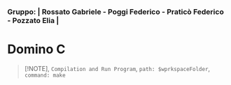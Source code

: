 ### Gruppo: | Rossato Gabriele - Poggi Federico - Praticò Federico - Pozzato Elia |

# Domino C

<!-- ```c
Compilazione sistemi UNIX:

path: $workspaceFolde
command: make

``` -->

> [!NOTE],
> `Compilation and Run Program`,
> `path: $wprkspaceFolder`,
> `command: make`
